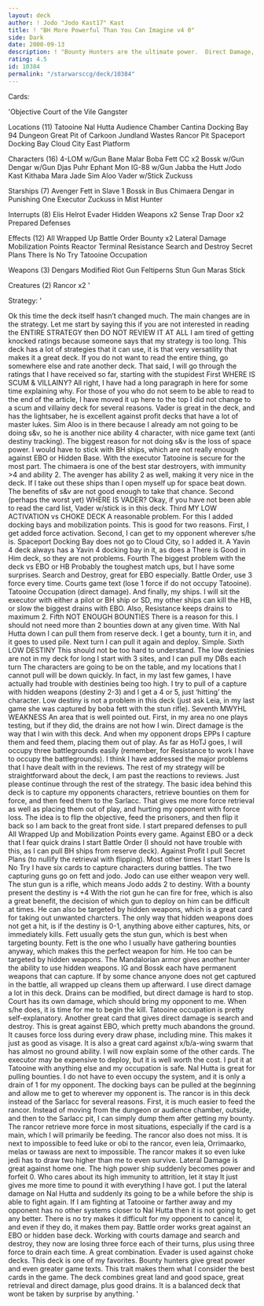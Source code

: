 ```yaml
---
layout: deck
author: ! Jodo "Jodo Kast17" Kast
title: ! "BH More Powerful Than You Can Imagine v4 0"
side: Dark
date: 2000-09-13
description: ! "Bounty Hunters are the ultimate power.	Direct Damage, Capture and Feed."
rating: 4.5
id: 10384
permalink: "/starwarsccg/deck/10384"
---
```

Cards: 

'Objective Court of the Vile Gangster

Locations (11)
Tatooine
Nal Hutta
Audience Chamber
Cantina
Docking Bay 94
Dungeon
Great Pit of Carkoon
Jundland Wastes
Rancor Pit
Spaceport Docking Bay
Cloud City East Platform

Characters (16)
4-LOM w/Gun
Bane Malar
Boba Fett CC x2
Bossk w/Gun
Dengar w/Gun
Djas Puhr
Ephant Mon
IG-88 w/Gun
Jabba the Hutt
Jodo Kast
Kithaba
Mara Jade
Sim Aloo
Vader w/Stick
Zuckuss

Starships (7)
Avenger
Fett in Slave 1
Bossk in Bus
Chimaera
Dengar in Punishing One
Executor
Zuckuss in Mist Hunter

Interrupts (8)
Elis Helrot
Evader
Hidden Weapons x2
Sense
Trap Door x2
Prepared Defenses

Effects (12)
All Wrapped Up
Battle Order
Bounty x2
Lateral Damage
Mobilization Points
Reactor Terminal
Resistance
Search and Destroy
Secret Plans
There Is No Try
Tatooine Occupation

Weapons (3)
Dengars Modified Riot Gun
Feltiperns Stun Gun
Maras Stick

Creatures (2)
Rancor x2
'

Strategy: '

   Ok this time the deck itself hasn&#8217;t changed much.  The main changes are in the strategy.  Let me start by saying this if you are not interested in reading the ENTIRE STRATEGY then DO NOT REVIEW IT AT ALL  I am tired of getting knocked ratings because someone says that my strategy is too long.  This deck has a lot of strategies that it can use, it is that very versatility that makes it a great deck.  If you do not want to read the entire thing, go somewhere else and rate another deck.
   That said, I will go through the ratings that I have received so far, starting with the stupidest
   First WHERE IS SCUM & VILLAINY?  All right, I have had a long paragraph in here for some time explaining why.  For those of you who do not seem to be able to read to the end of the article, I have moved it up here to the top I did not change to a scum and villainy deck for several reasons.  Vader is great in the deck, and has the lightsaber, he is excellent against profit decks that have a lot of master lukes.	Sim Aloo is in there because I already am not going to be doing s&v, so he is another nice ability 4 character, with nice game text (anti destiny tracking).  The biggest reason for not doing s&v is the loss of space power.	I would have to stick with BH ships, which are not really enough against EBO or Hidden Base.  With the executor Tatooine is secure for the most part.  The chimaera is one of the best star destroyers, with immunity >4 and ability 2.  The avenger has ability 2 as well, making it very nice in the deck.  If I take out these ships than I open myself up for space beat down.  The benefits of s&v are not good enough to take that chance.
   Second (perhaps the worst yet) WHERE IS VADER?  Okay, if you have not been able to read the card list, Vader w/stick is in this deck.
   Third MY LOW ACTIVATION vs CHOKE DECK A reasonable problem.  For this I added docking bays and mobilization points.  This is good for two reasons.  First, I get added force activation.  Second, I can get to my opponent wherever s/he is.  Spaceport Docking Bay does not go to Cloud City, so I added it.  A Yavin 4 deck always has a Yavin 4 docking bay in it, as does a There is Good in Him deck, so they are not problems.
   Fourth The biggest problem with the deck vs EBO or HB Probably the toughest match ups, but I have some surprises.  Search and Destroy, great for EBO especially.	Battle Order, use 3 force every time.  Courts game text (lose 1 force if do not occupy Tatooine).  Tatooine Occupation (direct damage).  And finally, my ships.  I will sit the executor with either a pilot or BH ship or SD, my other ships can kill the HB, or slow the biggest drains with EBO.  Also, Resistance keeps drains to maximum 2.
  Fifth NOT ENOUGH BOUNTIES There is a reason for this.  I should not need more than 2 bounties down at any given time.  With Nal Hutta down I can pull them from reserve deck.  I get a bounty, turn it in, and it goes to used pile.  Next turn I can pull it again and deploy.  Simple.
   Sixth LOW DESTINY This should not be too hard to understand.  The low destinies are not in my deck for long  I start with 3 sites, and I can pull my DBs each turn  The characters are going to be on the table, and my locations that I cannot pull will be down quickly.  In fact, in my last few games, I have actually had trouble with destinies being too high.  I try to pull of a capture with hidden weapons (destiny 2-3) and I get a 4 or 5, just &#8216;hitting&#8217; the character.  Low destiny is not a problem in this deck (just ask Leia, in my last game she was captured by boba fett with the stun rifle).
   Seventh MWYHL WEAKNESS An area that is well pointed out.  First, in my area no one plays testing, but if they did, the drains are not how I win.  Direct damage is the way that I win with this deck.  And when my opponent drops EPPs I capture them and feed them, placing them out of play.  As far as HoTJ goes, I will occupy three battlegrounds easily (remember, for Resistance to work I have to occupy the battlegrounds).
   I think I have addressed the major problems that I have dealt with in the reviews.  The rest of my strategy will be straightforward about the deck, I am past the reactions to reviews.  Just please continue through the rest of the strategy.
   The basic idea behind this deck is to capture my opponents characters, retrieve bounties on them for force, and then feed them to the Sarlacc.  That gives me more force retrieval as well as placing them out of play, and hurting my opponent with force loss.  The idea is to flip the objective, feed the prisoners, and then flip it back so I am back to the great front side.
   I start prepared defenses to pull All Wrapped Up and Mobilization Points every game.  Against EBO or a deck that I fear quick drains I start Battle Order (I should not have trouble with this, as I can pull BH ships from reserve deck).  Against Profit I pull Secret Plans (to nullify the retrieval with flipping).  Most other times I start There Is No Try
   I have six cards to capture characters during battles.  The two capturing guns go on fett and jodo.	Jodo can use either weapon very well.  The stun gun is a rifle, which means Jodo adds 2 to destiny.  With a bounty present the destiny is +4  With the riot gun he can fire for free, which is also a great benefit, the decision of which gun to deploy on him can be difficult at times.  He can also be targeted by hidden weapons, which is a great card for taking out unwanted charcters.  The only way that hidden weapons does not get a hit, is if the destiny is 0-1, anything above either captures, hits, or immediately kills.  Fett usually gets the stun gun, which is best when targeting bounty.  Fett is the one who I usually have gathering bounties anyway, which makes this the perfect weapon for him.	He too can be targeted by hidden weapons.  The Mandalorian armor gives another hunter the ability to use hidden weapons.  IG and Bossk each have permanent weapons that can capture.  If by some chance anyone does not get captured in the battle, all wrapped up cleans them up afterward.
   I use direct damage a lot in this deck.  Drains can be modified, but direct damage is hard to stop.	Court has its own damage, which should bring my opponent to me.  When s/he does, it is time for me to begin the kill.  Tatooine occupation is pretty self-explanatory.	Another great card that gives direct damage is search and destroy.  This is great against EBO, which pretty much abandons the ground.  It causes force loss during every draw phase, including mine.  This makes it just as good as visage.  It is also a great card against x/b/a-wing swarm that has almost no ground ability.
   I will now explain some of the other cards.	The executor may be expensive to deploy, but it is well worth the cost.  I put it at Tatooine with anything else and my occupation is safe.  Nal Hutta is great for pulling bounties.  I do not have to even occupy the system, and it is only a drain of 1 for my opponent.  The docking bays can be pulled at the beginning and allow me to get to wherever my opponent is.  The rancor is in this deck instead of the Sarlacc for several reasons.  First, it is much easier to feed the rancor.  Instead of moving from the dungeon or audience chamber, outside, and then to the Sarlacc pit, I can simply dump them after getting my bounty.  The rancor retrieve more force in most situations, especially if the card is a main, which I will primarily be feeding.  The rancor also does not miss.  It is next to impossible to feed luke or obi to the rancor, even leia, Orrimaarko, melas or tawass are next to impossible.  The rancor makes it so even luke jedi has to draw two higher than me to even survive.
   Lateral Damage is great against home one.  The high power ship suddenly becomes power and forfeit 0.  Who cares about its high immunity to attrition, let it stay  It just gives me more time to pound it with everything I have got.  I put the lateral damage on Nal Hutta and suddenly its going to be a while before the ship is able to fight again.  If I am fighting at Tatooine or farther away and my opponent has no other systems closer to Nal Hutta then it is not going to get any better.  There is no try makes it difficult for my opponent to cancel it, and even if they do, it makes them pay.
   Battle order works great against an EBO or hidden base deck.  Working with courts damage and search and destroy, they now are losing three force each of their turns, plus using three force to drain each time.  A great combination.
   Evader is used against choke decks.
   This deck is one of my favorites.  Bounty hunters give great power and even greater game texts.  This trait makes them what I consider the best cards in the game.  The deck combines great land and good space, great retrieval and direct damage, plus good drains.  It is a balanced deck that wont be taken by surprise by anything.
'
